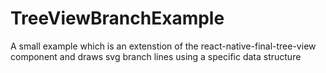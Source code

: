 # TreeViewBranchExample
A small example which is an extenstion of the react-native-final-tree-view component and draws svg branch lines using a specific data structure
